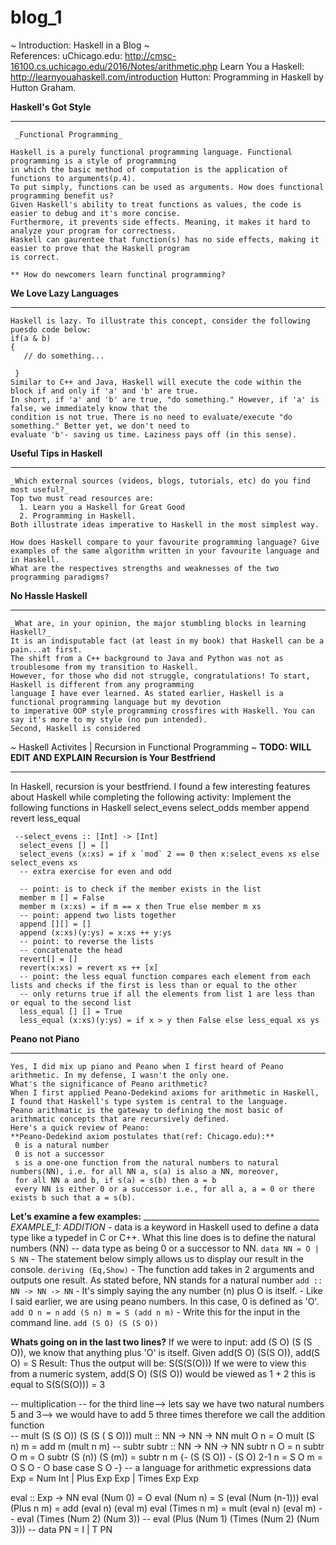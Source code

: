 # blog_1
~ Introduction: Haskell in a Blog ~  
  References: 
   uChicago.edu: http://cmsc-16100.cs.uchicago.edu/2016/Notes/arithmetic.php 
   Learn You a Haskell: http://learnyouahaskell.com/introduction
   Hutton: Programming in Haskell by Hutton Graham.   
  
   **Haskell's Got Style** 
   ____________________________________________
     _Functional Programming_ 
     
    Haskell is a purely functional programming language. Functional programming is a style of programming 
    in which the basic method of computation is the application of functions to arguments(p.4). 
    To put simply, functions can be used as arguments. How does functional programming benefit us?
    Given Haskell's ability to treat functions as values, the code is easier to debug and it's more concise. 
    Furthermore, it prevents side effects. Meaning, it makes it hard to analyze your program for correctness. 
    Haskell can gaurentee that function(s) has no side effects, making it easier to prove that the Haskell program 
    is correct. 
    
    ** How do newcomers learn functinal programming?
    
   **We Love Lazy Languages**
   ____________________________________________
    Haskell is lazy. To illustrate this concept, consider the following puesdo code below: 
    if(a & b) 
    {
       // do something...
       
     } 
    Similar to C++ and Java, Haskell will execute the code within the block if and only if 'a' and 'b' are true. 
    In short, if 'a' and 'b' are true, "do something." However, if 'a' is false, we immediately know that the 
    condition is not true. There is no need to evaluate/execute "do something." Better yet, we don't need to 
    evaluate 'b'- saving us time. Laziness pays off (in this sense). 
  
   **Useful Tips in Haskell** 
   ____________________________________________
    _Which external sources (videos, blogs, tutorials, etc) do you find most useful?_
    Top two must read resources are: 
      1. Learn you a Haskell for Great Good 
      2. Programming in Haskell. 
    Both illustrate ideas imperative to Haskell in the most simplest way. 
   
    How does Haskell compare to your favourite programming language? Give examples of the same algorithm written in your favourite language and in Haskell. 
    What are the respectives strengths and weaknesses of the two programming paradigms?
  
  
   
   **No Hassle Haskell** 
   ____________________________________________
    _What are, in your opinion, the major stumbling blocks in learning Haskell?_
    It is an indisputable fact (at least in my book) that Haskell can be a pain...at first. 
    The shift from a C++ background to Java and Python was not as troublesome from my transition to Haskell. 
    However, for those who did not struggle, congratulations! To start, Haskell is different from any programming
    language I have ever learned. As stated earlier, Haskell is a functional programming language but my devotion 
    to imperative OOP style programming crossfires with Haskell. You can say it's more to my style (no pun intended). 
    Second, Haskell is considered 
   

~ Haskell Activites | Recursion in Functional Programming  ~ 
  **TODO: WILL EDIT AND EXPLAIN** 
  **Recursion is Your Bestfriend**
  ____________________________________________
   In Haskell, recursion is your bestfriend. 
    I found a few interesting features about Haskell while completing the following activity: 
     Implement the following functions in Haskell 
       select_evens
       select_odds
       member
       append
       revert
       less_equal
   
   
     --select_evens :: [Int] -> [Int]
      select_evens [] = []
      select_evens (x:xs) = if x `mod` 2 == 0 then x:select_evens xs else select_evens xs
      -- extra exercise for even and odd

      -- point: is to check if the member exists in the list 
      member m [] = False 
      member m (x:xs) = if m == x then True else member m xs
      -- point: append two lists together 
      append [][] = []
      append (x:xs)(y:ys) = x:xs ++ y:ys
      -- point: to reverse the lists
      -- concatenate the head 
      revert[] = [] 
      revert(x:xs) = revert xs ++ [x]
      -- point: the less equal function compares each element from each lists and checks if the first is less than or equal to the other 
      -- only returns true if all the elements from list 1 are less than or equal to the second list 
      less_equal [] [] = True 
      less_equal (x:xs)(y:ys) = if x > y then False else less_equal xs ys
   


   **Peano not Piano** 
   ____________________________________________
    Yes, I did mix up piano and Peano when I first heard of Peano arithmetic. In my defense, I wasn't the only one. 
    What's the significance of Peano arithmetic? 
    When I first applied Peano-Dedekind axioms for arithmetic in Haskell, I found that Haskell's type system is central to the language. 
    Peano arithmatic is the gateway to defining the most basic of arithmatic concepts that are recursively defined. 
    Here's a quick review of Peano: 
    **Peano-Dedekind axiom postulates that(ref: Chicago.edu):** 
     0 is a natural number 
     0 is not a successor 
     s is a one-one function from the natural numbers to natural numbers(NN), i.e. for all NN a, s(a) is also a NN, moreover, 
     for all NN a and b, if s(a) = s(b) then a = b 
     every NN is either 0 or a successor i.e., for all a, a = 0 or there exists b such that a = s(b). 
     
   **Let's examine a few examples:** 
    ____________________________________________
     _EXAMPLE_1: ADDITION_
       - data is a keyword in Haskell used to define a data type like a typedef in C or C++. What this line does is to define the natural numbers (NN)       --              data type as being  0 or a successor to NN. 
      `data NN = O | S NN`
       - The statement below simply allows us to display our result in the console. 
       `deriving (Eq,Show)`
       - The function add takes in 2 arguments and outputs one result. As stated before, NN stands for a natural number 
      `add :: NN -> NN -> NN`
       - It's simply saying the any number (n) plus O is itself. 
       - Like I said earlier, we are using peano numbers. In this case, 0 is defined as 'O'. 
      `add O n = n`
      `add (S n) m = S (add n m)`
       - Write this for the input in the command line. 
      `add (S O) (S (S O))`

   **Whats going on in the last two lines?**
     If we were to input: add (S O) (S (S O)), we know that anything plus 'O' is itself. 
     Given add(S O) (S(S O)), 
        add(S O) = S
     Result: 
        Thus the output will be: 
          S(S(S(O))) 
        If we were to view this from a numeric system, 
          add(S O) (S(S O)) would be viewed as 1 + 2 
          this is equal to S(S(S(O))) = 3 

          
-- multiplication
-- for the third line--> lets say we have two natural numbers 5 and 3--> we would have to add 5 three times therefore we call the addition function  
-- mult (S (S O)) (S (S ( S O)))
mult :: NN -> NN -> NN
mult O n = O 
mult (S n) m = add m (mult n m) 
-- subtr 
subtr :: NN -> NN -> NN 
subtr n O = n 
subtr O m = O 
subtr (S (n)) (S (m)) = subtr n m
{- 
(S (S O)) - (S O)  2-1
n = S O     m = O
S O - O     base case 
S O
-}
-- a language for arithmetic expressions
data Exp = Num Int | Plus Exp Exp | Times Exp Exp

eval :: Exp -> NN
eval (Num 0) = O
eval (Num n) = S (eval (Num (n-1)))
eval (Plus n m) = add (eval n) (eval m)
eval (Times n m) = mult (eval n) (eval m)
-- eval (Times (Num 2) (Num 3))
-- eval (Plus (Num 1) (Times (Num 2) (Num 3)))
-- data PN = I | T PN

   



